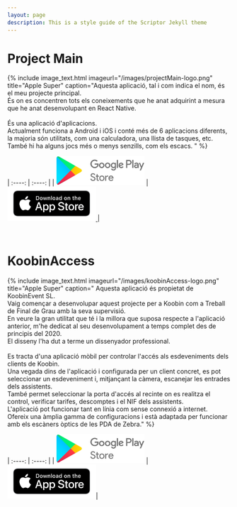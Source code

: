 ```yaml
---
layout: page
description: This is a style guide of the Scriptor Jekyll theme
---
```

# Project Main
{% include image_text.html imageurl="/images/projectMain-logo.png" title="Apple Super"
caption="Aquesta aplicació, tal i com indica el nom, és el meu projecte principal. <br>
És on es concentren tots els coneixements que he anat adquirint a mesura que he anat desenvolupant en React Native.
<br><br>
És una aplicació d'aplicacions.<br>
Actualment funciona a Android i iOS i conté més de 6 aplicacions diferents, la majoria són utilitats, com una calculadora, una llista de tasques, etc.<br>
També hi ha alguns jocs més o menys senzills, com els escacs. 
" %} 

| :----: | :----: |
| <a href="https://play.google.com/store/apps/details?id=com.projectmain.projectmain" target="_blanck"><img src="/images/play-store-logo.png" alt="Play Store"  width="200"></a>  | <a href="https://apps.apple.com/us/app/project-main/id1599918043" target="_blanck"><img src="/images/app-store-logo.png" alt="App Store"  width="200"> </a>|
     
<br>

# KoobinAccess
{% include image_text.html imageurl="/images/koobinAccess-logo.png" title="Apple Super" caption="
Aquesta aplicació és propietat de KoobinEvent SL.<br>
Vaig començar a desenvolupar aquest projecte per a Koobin com a Treball de Final de Grau amb la seva supervisió.<br>
En veure la gran utilitat que té i la millora que suposa respecte a l'aplicació anterior, m'he dedicat al seu desenvolupament a temps complet des de principis del 2020.<br>
El disseny l'ha dut a terme un dissenyador professional.
<br><br>
Es tracta d'una aplicació mòbil per controlar l'accés als esdeveniments dels clients de Koobin.<br>
Una vegada dins de l'aplicació i configurada per un client concret, es pot seleccionar un esdeveniment i, mitjançant la càmera, escanejar les entrades dels assistents.  
També permet seleccionar la porta d'accés al recinte on es realitza el control, verificar tarifes, descomptes i el NIF dels assistents.  
L'aplicació pot funcionar tant en línia com sense connexió a internet. Ofereix una àmplia gamma de configuracions i està adaptada per funcionar amb els escàners òptics de les PDA de Zebra." %}
  
| :----: | :----: |
| <a href="https://play.google.com/store/apps/details?id=com.koobin.koobinaccess" target="_blanck"><img src="/images/play-store-logo.png" alt="Play Store" width="200"></a>  | <a href="https://apps.apple.com/us/app/koobinaccess/id1483940868" target="_blanck"><img src="/images/app-store-logo.png" alt="App Store"  width="200"></a>|